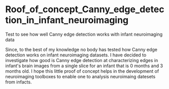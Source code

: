# Roof_of_concept_Canny_edge_detection_in_infant_neuroimaging
Test to see how well Canny edge detection works with infant neuroimaging data

<p> Since, to the best of my knowledge no body has tested how Canny edge detection works on infant neuroimaging datasets. I have decided to investigate how good is Canny edge detection at characterizing edges in infant's brain images from a single slice for an infant that is 0 months and 3 months old. I hope this little proof of concept helps in the development of neuroimaging toolboxes to enable one to analysis neuroimaing datesets from infacts. </p>
